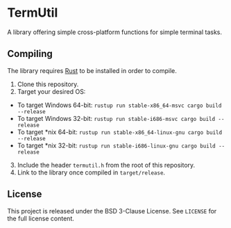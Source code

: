 # TermUtil

A library offering simple cross-platform functions for simple terminal tasks.

## Compiling

The library requires [Rust](https://rustup.rs/) to be installed in order to
compile.

1. Clone this repository.
2. Target your desired OS:
  - To target Windows 64-bit:
    `rustup run stable-x86_64-msvc cargo build --release`
  - To target Windows 32-bit:
    `rustup run stable-i686-msvc cargo build --release`
  - To target *nix 64-bit:
    `rustup run stable-x86_64-linux-gnu cargo build --release`
  - To target *nix 32-bit:
    `rustup run stable-i686-linux-gnu cargo build --release`
3. Include the header `termutil.h` from the root of this repository.
4. Link to the library once compiled in `target/release`.

## License

This project is released under the BSD 3-Clause License. See `LICENSE` for the
full license content.
